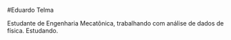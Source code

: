 #Eduardo Telma

Estudante de Engenharia Mecatônica, trabalhando com análise de dados de física. Estudando.





